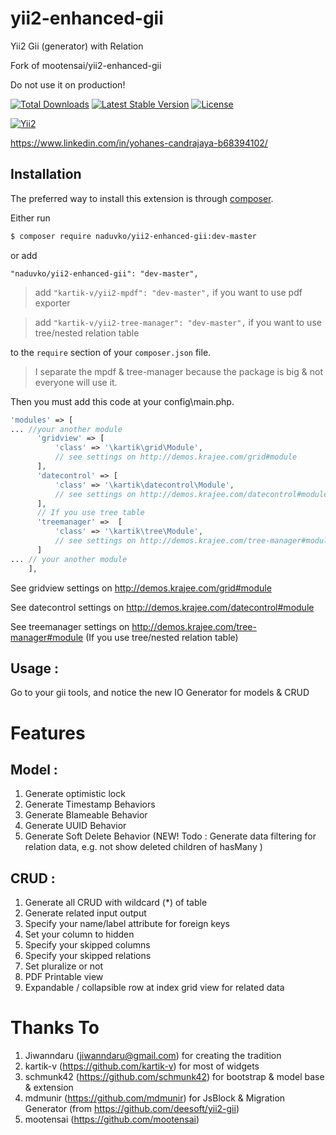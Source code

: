 # yii2-enhanced-gii
Yii2 Gii (generator) with Relation 

Fork of mootensai/yii2-enhanced-gii

Do not use it on production!

[![Total Downloads](https://poser.pugx.org/naduvko/yii2-enhanced-gii/downloads)](https://packagist.org/packages/naduvko/yii2-enhanced-gii)
[![Latest Stable Version](https://poser.pugx.org/naduvko/yii2-enhanced-gii/v/stable)](https://packagist.org/packages/naduvko/yii2-enhanced-gii)
[![License](https://poser.pugx.org/naduvko/yii2-enhanced-gii/license)](https://packagist.org/packages/naduvko/yii2-enhanced-gii)

[![Yii2](https://img.shields.io/badge/Powered_by-Yii_Framework-green.svg?style=flat)](http://www.yiiframework.com/)

https://www.linkedin.com/in/yohanes-candrajaya-b68394102/

## Installation

The preferred way to install this extension is through [composer](http://getcomposer.org/download/).

Either run

```bash
$ composer require naduvko/yii2-enhanced-gii:dev-master
```

or add

```
"naduvko/yii2-enhanced-gii": "dev-master",
```
>add `"kartik-v/yii2-mpdf": "dev-master",` if you want to use pdf exporter 

>add `"kartik-v/yii2-tree-manager": "dev-master",` if you want to use tree/nested relation table

to the `require` section of your `composer.json` file.

> I separate the mpdf & tree-manager because the package is big & not everyone will use it.

Then you must add this code at your config\main.php.

```php
'modules' => [
... //your another module
      'gridview' => [
          'class' => '\kartik\grid\Module',
          // see settings on http://demos.krajee.com/grid#module
      ],
      'datecontrol' => [
          'class' => '\kartik\datecontrol\Module',
          // see settings on http://demos.krajee.com/datecontrol#module
      ],
      // If you use tree table
      'treemanager' =>  [
          'class' => '\kartik\tree\Module',
          // see settings on http://demos.krajee.com/tree-manager#module
      ]
... // your another module
    ],
```
See gridview settings on http://demos.krajee.com/grid#module

See datecontrol settings on http://demos.krajee.com/datecontrol#module

See treemanager settings on http://demos.krajee.com/tree-manager#module (If you use tree/nested relation table)

## Usage :
Go to your gii tools, and notice the new IO Generator for models & CRUD


# Features
## Model :
1. Generate optimistic lock
2. Generate Timestamp Behaviors
3. Generate Blameable Behavior
4. Generate UUID Behavior
5. Generate Soft Delete Behavior (NEW! Todo : Generate data filtering for relation data, e.g. not show deleted children of hasMany )

## CRUD :
1. Generate all CRUD with wildcard (*) of table
2. Generate related input output
3. Specify your name/label attribute for foreign keys
4. Set your column to hidden
5. Specify your skipped columns
6. Specify your skipped relations
7. Set pluralize or not
8. PDF Printable view
9. Expandable / collapsible row at index grid view for related data



# Thanks To
1. Jiwanndaru (jiwanndaru@gmail.com) for creating the tradition
2. kartik-v (https://github.com/kartik-v) for most of widgets
3. schmunk42 (https://github.com/schmunk42) for bootstrap & model base & extension
4. mdmunir (https://github.com/mdmunir) for JsBlock & Migration Generator (from https://github.com/deesoft/yii2-gii)
4. mootensai (https://github.com/mootensai) 
